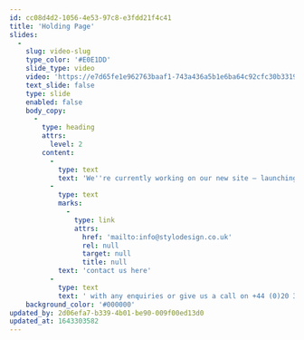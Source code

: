 ```yaml
---
id: cc08d4d2-1056-4e53-97c8-e3fdd21f4c41
title: 'Holding Page'
slides:
  -
    slug: video-slug
    type_color: '#E0E1DD'
    slide_type: video
    video: 'https://e7d65fe1e962763baaf1-743a436a5b1e6ba64c92cfc30b331932.ssl.cf3.rackcdn.com/About%20Video%201c%20Edit.mp4'
    text_slide: false
    type: slide
    enabled: false
    body_copy:
      -
        type: heading
        attrs:
          level: 2
        content:
          -
            type: text
            text: 'We''re currently working on our new site — launching soon. Please '
          -
            type: text
            marks:
              -
                type: link
                attrs:
                  href: 'mailto:info@stylodesign.co.uk'
                  rel: null
                  target: null
                  title: null
            text: 'contact us here'
          -
            type: text
            text: ' with any enquiries or give us a call on +44 (0)20 3318 3038.'
    background_color: '#000000'
updated_by: 2d06efa7-b339-4b01-be90-009f00ed13d0
updated_at: 1643303582
---
```

